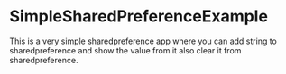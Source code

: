 # SimpleSharedPreferenceExample
This is a very simple sharedpreference app where you can add string to sharedpreference and show the value from it also clear it from sharedpreference.
